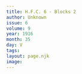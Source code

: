 ```yaml
---
title: H.F.C. 6 - Blocks 2
author: Unknown
issue: 6
volume: 9
year: 1916
month: 35
day: V
tags:
layout: page.njk
image:
---
```





